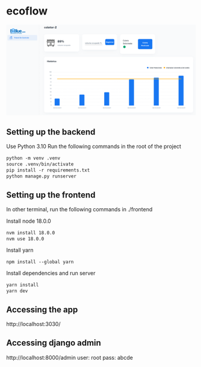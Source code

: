 # ecoflow

![Alt Text](b2blue-app.png)

## Setting up the backend

Use Python 3.10
Run the following commands in the root of the project
```shell
python -m venv .venv
source .venv/bin/activate
pip install -r requirements.txt
python manage.py runserver
```

## Setting up the frontend
In other terminal, run the following commands in ./frontend

Install node 18.0.0
```shell
nvm install 18.0.0
nvm use 18.0.0
```
Install yarn
```shell
npm install --global yarn
```
Install dependencies and run server
```shell
yarn install
yarn dev
```

## Accessing the app
http://localhost:3030/

## Accessing django admin
http://localhost:8000/admin
user: root
pass: abcde
